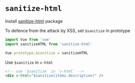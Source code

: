 # `sanitize-html`

Install [sanitize-html](https://www.npmjs.com/package/sanitize-html) package

To defence from the attack by XSS, set `$sanitize` in prototype

```ts
import Vue from 'vue'
import sanitizeHTML from 'sanitize-html'

Vue.prototype.$sanitize = sanitizeHTML
```

Use `$sanitize` in `v-html`

```html
<!-- use `$sanitize` in `v-html` -->
<div v-html="$sanitize(items.description)" />
```
